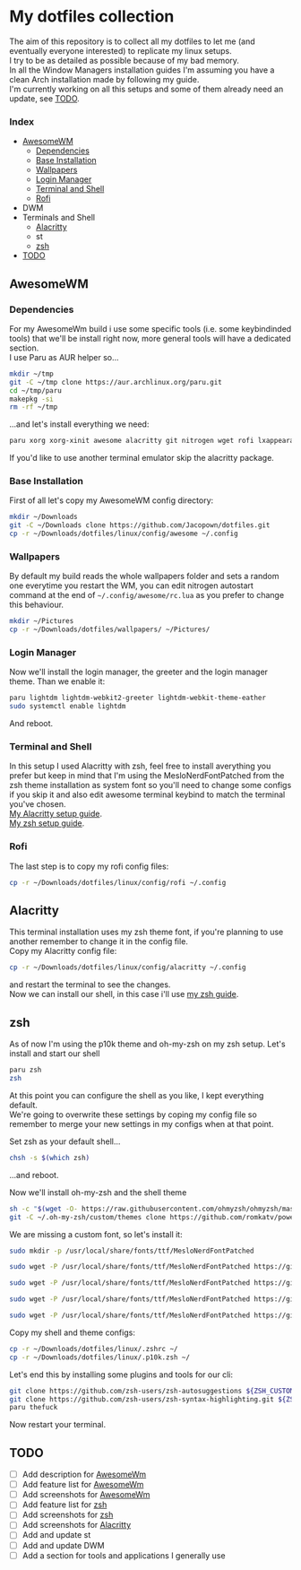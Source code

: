 # My dotfiles collection

The aim of this repository is to collect all my dotfiles to let me (and eventually everyone interested) to replicate my linux setups.  
I try to be as detailed as possible because of my bad memory.  
In all the Window Managers installation guides I'm assuming you have a clean Arch installation made by following my guide.  
I'm currently working on all this setups and some of them already need an update, see [TODO](#todo).

### Index

- [AwesomeWM](#awesomewm)
  - [Dependencies](#dependencies)
  - [Base Installation](#base-installation)
  - [Wallpapers](#wallpapers)
  - [Login Manager](#login-manager)
  - [Terminal and Shell](#terminal-and-shell)
  - [Rofi](#rofi)
- DWM
- Terminals and Shell
  - [Alacritty](#alacritty)
  - st
  - [zsh](#zsh)
- [TODO](#todo)

## AwesomeWM

### Dependencies

For my AwesomeWm build i use some specific tools (i.e. some keybindinded tools) that we'll be install right now, more general tools will have a dedicated section.  
I use Paru as AUR helper so...

```bash
mkdir ~/tmp
git -C ~/tmp clone https://aur.archlinux.org/paru.git
cd ~/tmp/paru
makepkg -si
rm -rf ~/tmp
```

...and let's install everything we need:

```bash
paru xorg xorg-xinit awesome alacritty git nitrogen wget rofi lxappearance qt5ct brave-bin 
```

If you'd like to use another terminal emulator skip the alacritty package.

### Base Installation

First of all let's copy my AwesomeWM config directory:

```bash
mkdir ~/Downloads 
git -C ~/Downloads clone https://github.com/Jacopown/dotfiles.git
cp -r ~/Downloads/dotfiles/linux/config/awesome ~/.config
```

### Wallpapers

By default my build reads the whole wallpapers folder and sets a random one everytime you restart the WM, you can edit nitrogen autostart command at the end of `~/.config/awesome/rc.lua` as you prefer to change this behaviour.

```bash
mkdir ~/Pictures 
cp -r ~/Downloads/dotfiles/wallpapers/ ~/Pictures/
```

### Login Manager

Now we'll install the login manager, the greeter and the login manager theme. Than we enable it:

 ```bash
paru lightdm lightdm-webkit2-greeter lightdm-webkit-theme-eather
sudo systemctl enable lightdm
 ```

And reboot.

### Terminal and Shell

In this setup I used Alacritty with zsh, feel free to install averything you prefer but keep in mind that I'm using the MesloNerdFontPatched from the zsh theme installation as system font so you'll need to change some configs if you skip it and also edit awesome terminal keybind to match the terminal you've chosen.  
[My Alacritty setup guide](#alacritty).  
[My zsh setup guide](#zsh).

### Rofi

The last step is to copy my rofi config files:

```bash
cp -r ~/Downloads/dotfiles/linux/config/rofi ~/.config
```

## Alacritty

This terminal installation uses my zsh theme font, if you're planning to use another remember to change it in the config file.  
Copy my Alacritty config file:

```bash
cp -r ~/Downloads/dotfiles/linux/config/alacritty ~/.config
```

and restart the terminal to see the changes.  
Now we can install our shell, in this case i'll use [my zsh guide](#zsh).

## zsh

As of now I'm using the p10k theme and oh-my-zsh on my zsh setup.
Let's install and start our shell

```bash
paru zsh
zsh
```

At this point you can configure the shell as you like, I kept everything default.  
We're going to overwrite these settings by coping my config file so remember to merge your new settings in my configs when at that point.

Set zsh as your default shell...

```bash
chsh -s $(which zsh)
```

...and reboot.

Now we'll install oh-my-zsh and the shell theme

```bash
sh -c "$(wget -O- https://raw.githubusercontent.com/ohmyzsh/ohmyzsh/master/tools/install.sh)"
git -C ~/.oh-my-zsh/custom/themes clone https://github.com/romkatv/powerlevel10k.git
```

We are missing a custom font, so let's install it:

```bash
sudo mkdir -p /usr/local/share/fonts/ttf/MesloNerdFontPatched
```

```bash
sudo wget -P /usr/local/share/fonts/ttf/MesloNerdFontPatched https://github.com/romkatv/powerlevel10k-media/raw/master/MesloLGS%20NF%20Regular.ttf
```

```bash
sudo wget -P /usr/local/share/fonts/ttf/MesloNerdFontPatched https://github.com/romkatv/powerlevel10k-media/raw/master/MesloLGS%20NF%20Bold.ttf
```

```bash
sudo wget -P /usr/local/share/fonts/ttf/MesloNerdFontPatched https://github.com/romkatv/powerlevel10k-media/raw/master/MesloLGS%20NF%20Italic.ttf
```

```bash
sudo wget -P /usr/local/share/fonts/ttf/MesloNerdFontPatched https://github.com/romkatv/powerlevel10k-media/raw/master/MesloLGS%20NF%20Bold%20Italic.ttf
```

Copy my shell and theme configs:

```bash
cp -r ~/Downloads/dotfiles/linux/.zshrc ~/
cp -r ~/Downloads/dotfiles/linux/.p10k.zsh ~/
```

Let's end this by installing some plugins and tools for our cli:

```bash
git clone https://github.com/zsh-users/zsh-autosuggestions ${ZSH_CUSTOM:-~/.oh-my-zsh/custom}/plugins/zsh-autosuggestions
git clone https://github.com/zsh-users/zsh-syntax-highlighting.git ${ZSH_CUSTOM:-~/.oh-my-zsh/custom}/plugins/zsh-syntax-highlighting
paru thefuck
```

Now restart your terminal.

## TODO

- [ ] Add description for [AwesomeWm](#awesomewm)
- [ ] Add feature list for [AwesomeWm](#awesomewm)
- [ ] Add screenshots for [AwesomeWm](#awesomewm)
- [ ] Add feature list for [zsh](#zsh)
- [ ] Add screenshots for [zsh](#zsh)
- [ ] Add screenshots for [Alacritty](#alacritty)
- [ ] Add and update st
- [ ] Add and update DWM
- [ ] Add a section for tools and applications I generally use
